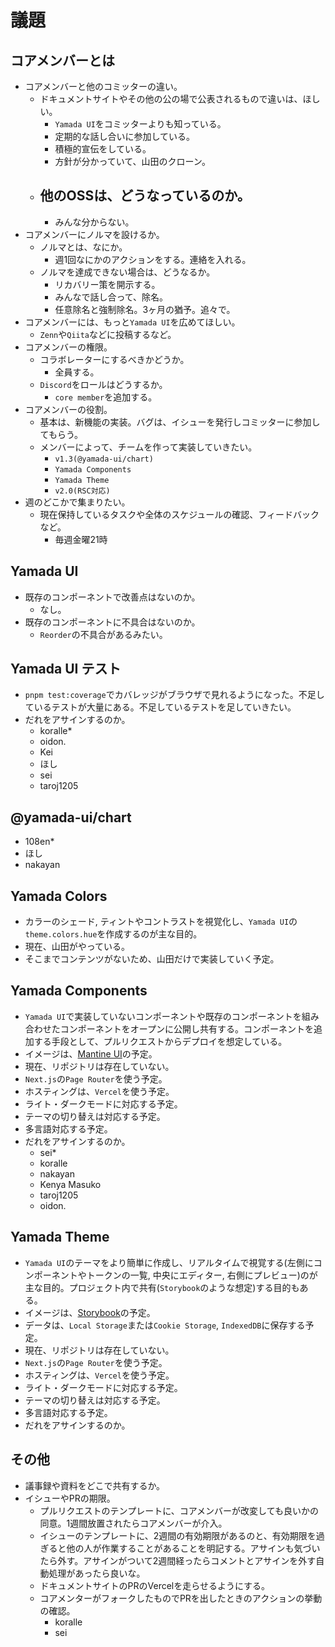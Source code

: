 # 議題

## コアメンバーとは

- コアメンバーと他のコミッターの違い。
  - ドキュメントサイトやその他の公の場で公表されるもので違いは、ほしい。
    - `Yamada UI`をコミッターよりも知っている。
    - 定期的な話し合いに参加している。
    - 積極的宣伝をしている。
    - 方針が分かっていて、山田のクローン。
  - ## 他のOSSは、どうなっているのか。
    - みんな分からない。
- コアメンバーにノルマを設けるか。
  - ノルマとは、なにか。
    - 週1回なにかのアクションをする。連絡を入れる。
  - ノルマを達成できない場合は、どうなるか。
    - リカバリー策を開示する。
    - みんなで話し合って、除名。
    - 任意除名と強制除名。3ヶ月の猶予。追々で。
- コアメンバーには、もっと`Yamada UI`を広めてほしい。
  - `Zenn`や`Qiita`などに投稿するなど。
- コアメンバーの権限。
  - コラボレーターにするべきかどうか。
    - 全員する。
  - `Discord`をロールはどうするか。
    - `core member`を追加する。
- コアメンバーの役割。
  - 基本は、新機能の実装。バグは、イシューを発行しコミッターに参加してもらう。
  - メンバーによって、チームを作って実装していきたい。
    - `v1.3(@yamada-ui/chart)`
    - `Yamada Components`
    - `Yamada Theme`
    - `v2.0(RSC対応)`
- 週のどこかで集まりたい。
  - 現在保持しているタスクや全体のスケジュールの確認、フィードバックなど。
    - 毎週金曜21時

## Yamada UI

- 既存のコンポーネントで改善点はないのか。
  - なし。
- 既存のコンポーネントに不具合はないのか。
  - `Reorder`の不具合があるみたい。

## Yamada UI テスト

- `pnpm test:coverage`でカバレッジがブラウザで見れるようになった。不足しているテストが大量にある。不足しているテストを足していきたい。
- だれをアサインするのか。
  - koralle\*
  - oidon.
  - Kei
  - ほし
  - sei
  - taroj1205

## @yamada-ui/chart

- 108en\*
- ほし
- nakayan

## Yamada Colors

- カラーのシェード, ティントやコントラストを視覚化し、`Yamada UI`の`theme.colors.hue`を作成するのが主な目的。
- 現在、山田がやっている。
- そこまでコンテンツがないため、山田だけで実装していく予定。

## Yamada Components

- `Yamada UI`で実装していないコンポーネントや既存のコンポーネントを組み合わせたコンポーネントをオープンに公開し共有する。コンポーネントを追加する手段として、プルリクエストからデプロイを想定している。
- イメージは、[Mantine UI](https://ui.mantine.dev/)の予定。
- 現在、リポジトリは存在していない。
- `Next.js`の`Page Router`を使う予定。
- ホスティングは、`Vercel`を使う予定。
- ライト・ダークモードに対応する予定。
- テーマの切り替えは対応する予定。
- 多言語対応する予定。
- だれをアサインするのか。
  - sei\*
  - koralle
  - nakayan
  - Kenya Masuko
  - taroj1205
  - oidon.

## Yamada Theme

- `Yamada UI`のテーマをより簡単に作成し、リアルタイムで視覚する(左側にコンポーネントやトークンの一覧, 中央にエディター, 右側にプレビュー)のが主な目的。プロジェクト内で共有(`Storybook`のような想定)する目的もある。
- イメージは、[Storybook](https://hirotomoyamada.github.io/yamada-ui/)の予定。
- データは、`Local Storage`または`Cookie Storage`, `IndexedDB`に保存する予定。
- 現在、リポジトリは存在していない。
- `Next.js`の`Page Router`を使う予定。
- ホスティングは、`Vercel`を使う予定。
- ライト・ダークモードに対応する予定。
- テーマの切り替えは対応する予定。
- 多言語対応する予定。
- だれをアサインするのか。

## その他

- 議事録や資料をどこで共有するか。
- イシューやPRの期限。
  - プルリクエストのテンプレートに、コアメンバーが改変しても良いかの同意。1週間放置されたらコアメンバーが介入。
  - イシューのテンプレートに、2週間の有効期限があるのと、有効期限を過ぎると他の人が作業することがあることを明記する。アサインも気づいたら外す。アサインがついて2週間経ったらコメントとアサインを外す自動処理があったら良いな。
  - ドキュメントサイトのPRのVercelを走らせるようにする。
  - コアメンターがフォークしたものでPRを出したときのアクションの挙動の確認。
    - koralle
    - sei
